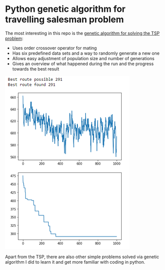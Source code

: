 

# Python genetic algorithm for travelling salesman problem

The most interesting in this repo is the [genetic algorithm for solving the TSP problem](https://github.com/msty/genetic-playground/blob/main/TSP.ipynb):
* Uses order crossover operator for mating
* Has six predefined data sets and a way to randomly generate a new one 
* Allows easy adjustment of population size and number of generations
* Gives an overview of what happened during the run and the progress towards the best result

![TSP run results](https://github.com/msty/genetic-playground/blob/main/tsp-results.png "TSP run results")


Apart from the TSP, there are also other simple problems solved via genetic algorithm 
I did to learn it and get more familiar with coding in python.


































